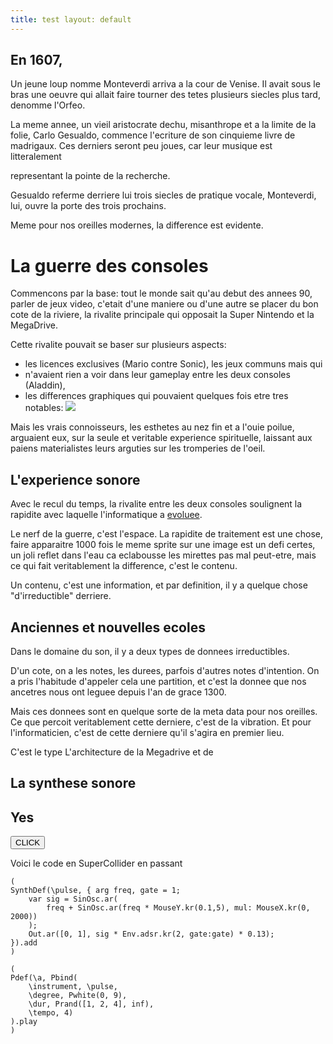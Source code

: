 ```yaml
---
title: test layout: default
---
```

<script type="module" src="/chiptunes/js/fm.mjs"> </script>

## En 1607,

Un jeune loup nomme Monteverdi arriva a la cour de Venise. Il avait sous le
bras une oeuvre qui allait faire tourner des tetes plusieurs siecles plus tard, denomme l'Orfeo.

La meme annee, un vieil aristocrate dechu, misanthrope et a la limite de la
folie, Carlo Gesualdo, commence l'ecriture de son cinquieme livre de
madrigaux. Ces derniers seront peu joues, car leur musique est litteralement  

 representant
la pointe de la recherche.

Gesualdo referme derriere lui trois siecles de pratique vocale, Monteverdi, lui, ouvre la porte des trois prochains.

<script type="text/javascript" src="https://ssl.gstatic.com/trends_nrtr/2431_RC04/embed_loader.js"></script> <script type="text/javascript"> trends.embed.renderExploreWidget("TIMESERIES", {"comparisonItem":[{"keyword":"/m/02h4pg","geo":"","time":"2004-01-01 2020-12-20"},{"keyword":"/m/01vlj","geo":"","time":"2004-01-01 2020-12-20"}],"category":0,"property":""}, {"exploreQuery":"date=all&q=%2Fm%2F02h4pg,%2Fm%2F01vlj","guestPath":"https://trends.google.fr:443/trends/embed/"}); </script>

Meme pour nos oreilles modernes, la difference est evidente.
# La guerre des consoles
Commencons par la base: tout le monde sait qu'au debut des annees 90, parler
de jeux video, c'etait d'une maniere ou d'une autre se placer du bon cote de
la riviere, la rivalite principale qui opposait la Super Nintendo et la
MegaDrive.

Cette rivalite pouvait se baser sur plusieurs aspects:
* les licences exclusives (Mario contre Sonic), les jeux communs mais qui
* n'avaient rien a voir dans leur gameplay entre les deux consoles (Aladdin),
* les differences graphiques qui pouvaient quelques fois etre tres notables:
![](https://assets-prd.ignimgs.com/2019/08/29/3-scoobydoomystery-1567116080076.jpg)

Mais les vrais connoisseurs, les esthetes au nez fin et a l'ouie poilue,
arguaient eux, sur la seule et veritable experience spirituelle, laissant aux
paiens materialistes leurs arguties sur les tromperies de l'oeil.
## L'experience sonore
Avec le recul du temps, la rivalite entre les deux consoles soulignent la
rapidite avec laquelle l'informatique a
[evoluee](https://fr.wikipedia.org/wiki/Loi_de_Moore).

Le nerf de la guerre, c'est l'espace. La rapidite de traitement est une
chose, faire apparaitre 1000 fois le meme sprite sur une image est un defi
certes, un joli reflet dans l'eau ca eclabousse les mirettes pas mal peut-etre, mais ce
qui fait veritablement la difference, c'est le contenu.

Un contenu, c'est une information, et par definition, il y a quelque chose
"d'irreductible" derriere.
## Anciennes et nouvelles ecoles
Dans le domaine du son, il y a deux types de donnees irreductibles.

D'un cote, on a les notes, les durees, parfois d'autres notes d'intention. On a pris
l'habitude d'appeler cela une partition, et c'est
la donnee que nos ancetres nous ont leguee depuis l'an de grace 1300.

Mais ces donnees sont en quelque sorte de la meta data pour nos oreilles. Ce que percoit
veritablement cette derniere, c'est de la vibration. Et pour l'informaticien, c'est de cette
derniere qu'il s'agira en premier lieu.

 C'est le type
L'architecture de la Megadrive et de
## La synthese sonore

## Yes
<button id=start>CLICK</button> 
<canvas width=200 height=200 style='background:red;'></canvas>

Voici le code en SuperCollider en passant
```supercollider
(
SynthDef(\pulse, { arg freq, gate = 1;
	var sig = SinOsc.ar(
		freq + SinOsc.ar(freq * MouseY.kr(0.1,5), mul: MouseX.kr(0, 2000))
	);
	Out.ar([0, 1], sig * Env.adsr.kr(2, gate:gate) * 0.13);
}).add
)

(
Pdef(\a, Pbind(
	\instrument, \pulse,
	\degree, Pwhite(0, 9),
	\dur, Prand([1, 2, 4], inf),
	\tempo, 4)
).play
)
```